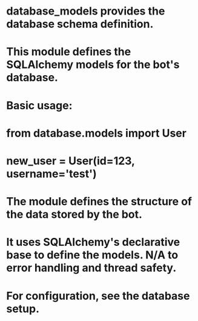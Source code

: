 # database_models provides the database schema definition.
#
# This module defines the SQLAlchemy models for the bot's database.
#
# Basic usage:
#
#   from database.models import User
#   new_user = User(id=123, username='test')
#
# The module defines the structure of the data stored by the bot.
# It uses SQLAlchemy's declarative base to define the models. N/A to error handling and thread safety.
#
# For configuration, see the database setup.
